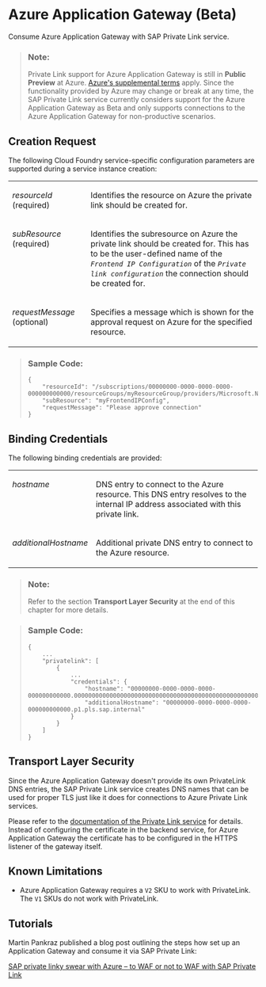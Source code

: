 <!-- loioaf86a457ffd84324a6691c6ea1649dd6 -->

# Azure Application Gateway \(Beta\)

Consume Azure Application Gateway with SAP Private Link service.

> ### Note:  
> Private Link support for Azure Application Gateway is still in **Public Preview** at Azure. [Azure's supplemental terms](https://azure.microsoft.com/en-us/support/legal/preview-supplemental-terms/) apply. Since the functionality provided by Azure may change or break at any time, the SAP Private Link service currently considers support for the Azure Application Gateway as Beta and only supports connections to the Azure Application Gateway for non-productive scenarios.



<a name="loioaf86a457ffd84324a6691c6ea1649dd6__section_npn_xpk_x5b"/>

## Creation Request

The following Cloud Foundry service-specific configuration parameters are supported during a service instance creation:


<table>
<tr>
<td valign="top">

*resourceId* \(required\)



</td>
<td valign="top">

Identifies the resource on Azure the private link should be created for.



</td>
</tr>
<tr>
<td valign="top">

*subResource* \(required\)



</td>
<td valign="top">

Identifies the subresource on Azure the private link should be created for. This has to be the user-defined name of the <code><i>Frontend IP Configuration</i></code> of the <code><i>Private link configuration</i></code> the connection should be created for.



</td>
</tr>
<tr>
<td valign="top">

*requestMessage* \(optional\)



</td>
<td valign="top">

Specifies a message which is shown for the approval request on Azure for the specified resource.



</td>
</tr>
</table>

> ### Sample Code:  
> ```
> {
>     "resourceId": "/subscriptions/00000000-0000-0000-0000-000000000000/resourceGroups/myResourceGroup/providers/Microsoft.Network/applicationGateways/myAppGw",
>     "subResource": "myFrontendIPConfig",
>     "requestMessage": "Please approve connection"
> }
> ```



<a name="loioaf86a457ffd84324a6691c6ea1649dd6__section_fqc_5qk_x5b"/>

## Binding Credentials

The following binding credentials are provided:


<table>
<tr>
<td valign="top">

 *hostname*



</td>
<td valign="top">

DNS entry to connect to the Azure resource. This DNS entry resolves to the internal IP address associated with this private link.



</td>
</tr>
<tr>
<td valign="top">

 *additionalHostname* 



</td>
<td valign="top">

Additional private DNS entry to connect to the Azure resource.



</td>
</tr>
</table>

> ### Note:  
> Refer to the section **Transport Layer Security** at the end of this chapter for more details.

> ### Sample Code:  
> ```
> {
>     ...
>     "privatelink": [
>         {
>             ...
>             "credentials": {
>                 "hostname": "00000000-0000-0000-0000-000000000000.00000000000000000000000000000000000000000000000000000000.p1.pls.sap.internal",
>                 "additionalHostname": "00000000-0000-0000-0000-000000000000.p1.pls.sap.internal"
>             }
>         }
>     ]
> }
> ```



<a name="loioaf86a457ffd84324a6691c6ea1649dd6__section_qqt_crk_x5b"/>

## Transport Layer Security

Since the Azure Application Gateway doesn't provide its own PrivateLink DNS entries, the SAP Private Link service creates DNS names that can be used for proper TLS just like it does for connections to Azure Private Link services.

Please refer to the [documentation of the Private Link service](https://github.tools.sap/C5338252/btp-private-link-service/blob/dc41b9cd6024b8300c94d32a6b9baa1eaee84e1b/docs/using-sap-private-link-service/azure-private-link-service-e8bc0c6.md) for details. Instead of configuring the certificate in the backend service, for Azure Application Gateway the certificate has to be configured in the HTTPS listener of the gateway itself.



<a name="loioaf86a457ffd84324a6691c6ea1649dd6__section_dh3_wwk_x5b"/>

## Known Limitations

-   Azure Application Gateway requires a `V2` SKU to work with PrivateLink. The `V1` SKUs do not work with PrivateLink.



<a name="loioaf86a457ffd84324a6691c6ea1649dd6__section_jjt_r4c_svb"/>

## Tutorials

Martin Pankraz published a blog post outlining the steps how set up an Application Gateway and consume it via SAP Private Link:

[SAP private linky swear with Azure – to WAF or not to WAF with SAP Private Link](https://blogs.sap.com/2022/11/30/sap-private-linky-swear-with-azure-to-waf-or-not-to-waf%F0%9F%90%B6-with-sap-private-link/)

